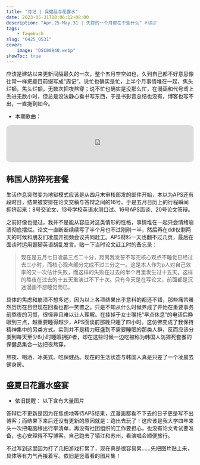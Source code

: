 ```yaml
---
title: "月记 | 保健品与花露水"
date: 2023-05-31T18:06:12+08:00
description: "Apr.25-May.31 | 失踪的一个月都在干些什么" #描述
tags: 
    - Tagebuch
slug: "0425_0531"
cover:
    image: "DSC00840.webp"
showToc: true
---
```


应该是建站以来更新间隔最久的一次，整个五月空空如也，久到自己都不好意思像往常一样把题目前缀写成“周记”。说忙也确实是忙，上半个月事情堆在一起，焦头烂额，焦头烂额，无数次把夜熬穿；说不忙也确实是没那么忙，在漫画和代号鸢上丢进无数小时，但总是没法静心看书写东西，于是书影音总结也没有，博客也写不出，一直拖到如今。

- 本期歌曲：
<iframe style="border-radius:12px" src="https://open.spotify.com/embed/track/6RBziRcDeiho3iTPdtEeg9?utm_source=generator" width="100%" height="100" frameBorder="0" allowfullscreen="" allow="autoplay; clipboard-write; encrypted-media; fullscreen; picture-in-picture" loading="lazy"></iframe>

## 韩国人防猝死套餐
生活作息突然变为地狱模式应该是从四月末审核部发的邮件开始，本以为APS还有段时日，结果被安排在论文交稿与答辩之间的16号。于是五月日历上的行程瞬间拥挤起来：8号交论文、13号学校英语水测口试、16号APS面谈、20号论文答辩。

之前好像也提过，我并不是能从容应对这类情形的性格，事情堆在一起只会情绪崩溃彻底摆烂。论文一直断断续续写了半个月也不过刚刚一半，然后再在ddl仅剩两天的时候和朋友们凌晨开视频会议共同赶工。APS材料一天也翻不过几页，最后在面谈时运用蹩脚英语胡乱发言。贴一下当时论文赶工时的备忘录：

> 现在是五月七日凌晨三点二十分，距离我发誓不写完核心观点不睡觉已经过去三小时，而核心观点部分完成不过三分之一。这是本人作为p人对自己效率的又一次估计失败，而这样的失败在过去的半个月里发生过十五天，这样的熬夜在过去的十五天重演过不下十次。只有今天是在写论文，前面都是沉迷漫画不想睡觉而已。

具体的焦虑和崩溃不想多述，因为以上各项结果出乎意料的都还不错，那些痛苦虽然历历在目但现在回看也都一笑置之。只是不知从什么时候养成了开始在重要事务前熬夜的习惯，很怪异且难以让人理解。在挂掉于女士嘱托“早点休息”的电话后睁眼到三点，越重要睡得越少，APS面谈前那晚只睡了四小时。这仿佛变成了我保持精神集中的另类方式。实则并不是精力旺盛到不需要睡眠的那类人群，反而应该分类到每天至少8小时睡眠拥护者，却在这些时候一边吃被称为韩国人防猝死套餐的保健品集合一边把夜熬穿。

熬夜、喝酒、冰美式、吃保健品。现在的生活状态与韩国人真是只差了一个凌晨去健身房。

## 盛夏日花露水盛宴

- 依旧提醒： 以下含有大量图片

答辩后不更新是因为在焦虑地等待APS结果，连漫画都看不下去的日子更是写不出博客；而结果下来后还没有更新的原因就是：跑出去玩了！这应该是我大学四年来头一次把电脑移出行李清单，再没有社团组织的工作要担心，也没有论文考试要准备，也心安理得不写博客。自己跑去了镇江和苏州，看演唱会顺便旅行。

不过写到这里因为打了几把游戏打累了，现在真是很容易累……先把图片贴上来，具体等有力气再接着写。依旧是竖着看的图片集！

<div class="container" id="con">
    <div class="item">
        <img src="01.webp" alt="">
        <img src="1.webp" alt="">
        <img src="2.webp" alt="">
        <img src="3.webp" alt="">
        <img src="4.webp" alt="">
        <img src="5.webp" alt="">
        <img src="6.webp" alt="">
        <img src="7.webp" alt="">
        <img src="8.webp" alt="">
        <img src="9.webp" alt="">
        <img src="10.webp" alt="">
        <img src="11.webp" alt="">
        <img src="12.webp" alt="">
        <img src="13.webp" alt="">
        <img src="14.webp" alt="">
        <img src="15.webp" alt="">
        <img src="16.webp" alt="">
        <img src="17.webp" alt="">
        <img src="18.webp" alt="">
        <img src="19.webp" alt="">
        <img src="20.webp" alt="">
        <img src="21.webp" alt="">
        <img src="22.webp" alt="">
        <img src="23.webp" alt="">
        <img src="24.webp" alt="">
        <img src="25.webp" alt="">
        <img src="26.webp" alt="">
        <img src="27.webp" alt="">
        <img src="28.webp" alt="">
        <img src="29.webp" alt="">
        <img src="30.webp" alt="">
        <img src="31.webp" alt="">
        <img src="32.webp" alt="">
        <img src="33.webp" alt="">
        <img src="34.webp" alt="">
        <img src="35.webp" alt="">
        <img src="36.webp" alt="">
        <img src="37.webp" alt="">
        <img src="38.webp" alt="">
    </div>
</div><br>
